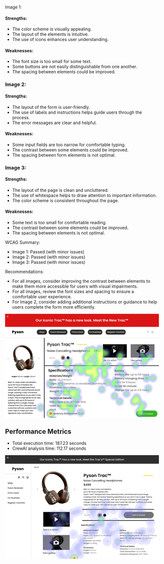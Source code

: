 Image 1:

#### Strengths:

* The color scheme is visually appealing.
* The layout of the elements is intuitive.
* The use of icons enhances user understanding.

#### Weaknesses:

* The font size is too small for some text.
* Some buttons are not easily distinguishable from one another.
* The spacing between elements could be improved.

### Image 2:

#### Strengths:

* The layout of the form is user-friendly.
* The use of labels and instructions helps guide users through the process.
* The error messages are clear and helpful.

#### Weaknesses:

* Some input fields are too narrow for comfortable typing.
* The contrast between some elements could be improved.
* The spacing between form elements is not optimal.

### Image 3:

#### Strengths:

* The layout of the page is clean and uncluttered.
* The use of whitespace helps to draw attention to important information.
* The color scheme is consistent throughout the page.

#### Weaknesses:

* Some text is too small for comfortable reading.
* The contrast between some elements could be improved.
* The spacing between elements is not optimal.

WCAG Summary:

* Image 1: Passed (with minor issues)
* Image 2: Passed (with minor issues)
* Image 3: Passed (with minor issues)

Recommendations:

* For all images, consider improving the contrast between elements to make them more accessible for users with visual impairments.
* For all images, review the font sizes and spacing to ensure a comfortable user experience.
* For Image 2, consider adding additional instructions or guidance to help users complete the form more efficiently.

![Image 1](heatmaps/p6-1.png)

## Performance Metrics
- Total execution time: 187.23 seconds
- CrewAI analysis time: 112.17 seconds

![Image 2](heatmaps/p6-2.png)


